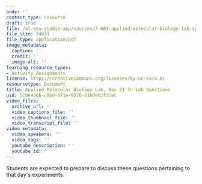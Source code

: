 ```yaml
---
body: ''
content_type: resource
draft: true
file: /ol-ocw-studio-app/courses/7-003-applied-molecular-biology-lab-spring-2022/mit7_003_s22_day_21_ilq.pdf
file_size: 74831
file_type: application/pdf
image_metadata:
  caption: ''
  credit: ''
  image-alt: ''
learning_resource_types:
- Activity Assignments
license: https://creativecommons.org/licenses/by-nc-sa/4.0/
resourcetype: Document
title: Applied Molecular Biology Lab, Day 21 In-Lab Questions
uid: 5c8eeb6b-c8bd-471e-9576-61b0e63f3cec
video_files:
  archive_url: ''
  video_captions_file: ''
  video_thumbnail_file: ''
  video_transcript_file: ''
video_metadata:
  video_speakers: ''
  video_tags: ''
  youtube_description: ''
  youtube_id: ''
---
```

Students are expected to prepare to discuss these questions pertaining to that day's experiments.